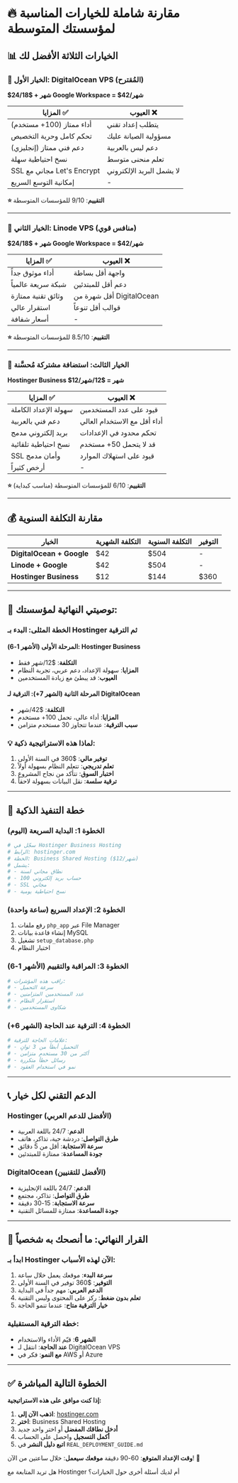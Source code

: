 # 🔥 مقارنة شاملة للخيارات المناسبة لمؤسستك المتوسطة

## 📊 الخيارات الثلاثة الأفضل لك

### 🥇 الخيار الأول: DigitalOcean VPS (المُقترح)
**$24/شهر + $18 Google Workspace = $42/شهر**

| المزايا ✅ | العيوب ❌ |
|-----------|-----------|
| أداء ممتاز (100+ مستخدم) | يتطلب إعداد تقني |
| تحكم كامل وحرية التخصيص | مسؤولية الصيانة عليك |
| دعم فني ممتاز (إنجليزي) | دعم ليس بالعربية |
| نسخ احتياطية سهلة | تعلم منحنى متوسط |
| SSL مجاني مع Let's Encrypt | لا يشمل البريد الإلكتروني |
| إمكانية التوسع السريع | - |

**⭐ التقييم**: 9/10 للمؤسسات المتوسطة

---

### 🥈 الخيار الثاني: Linode VPS (منافس قوي)
**$24/شهر + $18 Google Workspace = $42/شهر**

| المزايا ✅ | العيوب ❌ |
|-----------|-----------|
| أداء موثوق جداً | واجهة أقل بساطة |
| شبكة سريعة عالمياً | دعم أقل للمبتدئين |
| وثائق تقنية ممتازة | أقل شهرة من DigitalOcean |
| استقرار عالي | قوالب أقل تنوعاً |
| أسعار شفافة | - |

**⭐ التقييم**: 8.5/10 للمؤسسات المتوسطة

---

### 🥉 الخيار الثالث: استضافة مشتركة مُحسَّنة
**Hostinger Business $12/شهر = $12/شهر**

| المزايا ✅ | العيوب ❌ |
|-----------|-----------|
| سهولة الإعداد الكاملة | قيود على عدد المستخدمين |
| دعم فني بالعربية | أداء أقل مع الاستخدام العالي |
| بريد إلكتروني مدمج | تحكم محدود في الإعدادات |
| نسخ احتياطية تلقائية | قد لا يتحمل 50+ مستخدم |
| SSL وأمان مدمج | قيود على استهلاك الموارد |
| أرخص كثيراً | - |

**⭐ التقييم**: 6/10 للمؤسسات المتوسطة (مناسب كبداية)

---

## 💰 مقارنة التكلفة السنوية

| الخيار | التكلفة الشهرية | التكلفة السنوية | التوفير |
|--------|----------------|-----------------|----------|
| **DigitalOcean + Google** | $42 | $504 | - |
| **Linode + Google** | $42 | $504 | - |
| **Hostinger Business** | $12 | $144 | $360 |

---

## 🎯 توصيتي النهائية لمؤسستك:

### **الخطة المثلى: البدء بـ Hostinger ثم الترقية**

#### المرحلة الأولى (الأشهر 1-6): Hostinger Business
- **التكلفة**: $12/شهر فقط
- **المزايا**: سهولة الإعداد، دعم عربي، تجربة النظام
- **العيوب**: قد يبطئ مع زيادة المستخدمين

#### المرحلة الثانية (الشهر 7+): الترقية لـ DigitalOcean
- **التكلفة**: $42/شهر
- **المزايا**: أداء عالي، تحمل 100+ مستخدم
- **سبب الترقية**: عندما تتجاوز 30 مستخدم متزامن

### 💡 لماذا هذه الاستراتيجية ذكية:
1. **توفير مالي**: $360 في السنة الأولى
2. **تعلم تدريجي**: تتعلم النظام بسهولة أولاً
3. **اختبار السوق**: تتأكد من نجاح المشروع
4. **ترقية سلسة**: نقل البيانات بسهولة لاحقاً

---

## 🚀 خطة التنفيذ الذكية

### الخطوة 1: البداية السريعة (اليوم)
```bash
# سجّل في Hostinger Business Hosting
# الرابط: hostinger.com
# الخطة: Business Shared Hosting ($12/شهر)
# يشمل: 
# - نطاق مجاني لسنة
# - 100 حساب بريد إلكتروني
# - SSL مجاني
# - نسخ احتياطية يومية
```

### الخطوة 2: الإعداد السريع (ساعة واحدة)
1. رفع ملفات `php_app` عبر File Manager
2. إنشاء قاعدة بيانات MySQL
3. تشغيل `setup_database.php`
4. اختبار النظام

### الخطوة 3: المراقبة والتقييم (الأشهر 1-6)
```bash
# راقب هذه المؤشرات:
# - سرعة التحميل
# - عدد المستخدمين المتزامنين
# - استقرار النظام
# - شكاوى المستخدمين
```

### الخطوة 4: الترقية عند الحاجة (الشهر 6+)
```bash
# علامات الحاجة للترقية:
# - التحميل أبطأ من 3 ثوانِ
# - أكثر من 30 مستخدم متزامن
# - رسائل خطأ متكررة
# - نمو في استخدام العقود
```

---

## 📞 الدعم التقني لكل خيار

### Hostinger (الأفضل للدعم العربي)
- **الدعم**: 24/7 باللغة العربية
- **طرق التواصل**: دردشة حية، تذاكر، هاتف
- **سرعة الاستجابة**: أقل من 5 دقائق
- **جودة المساعدة**: ممتازة للمبتدئين

### DigitalOcean (الأفضل للتقنيين)
- **الدعم**: 24/7 باللغة الإنجليزية
- **طرق التواصل**: تذاكر، مجتمع
- **سرعة الاستجابة**: 15-30 دقيقة
- **جودة المساعدة**: ممتازة للمسائل التقنية

---

## 🎯 القرار النهائي: ما أنصحك به شخصياً

### **ابدأ بـ Hostinger الآن لهذه الأسباب:**

1. **سرعة البدء**: موقعك يعمل خلال ساعة
2. **التوفير**: $360 توفير في السنة الأولى
3. **الدعم العربي**: مهم جداً في البداية
4. **تعلم بدون ضغط**: ركز على المحتوى وليس التقنية
5. **خيار الترقية متاح**: عندما تنمو الحاجة

### **خطة الترقية المستقبلية:**
- **الشهر 6**: قيّم الأداء والاستخدام
- **عند الحاجة**: انتقل لـ DigitalOcean VPS
- **مع النمو**: فكر في AWS أو Azure

---

## ✅ الخطوة التالية المباشرة

**إذا كنت موافق على هذه الاستراتيجية:**

1. **اذهب الآن إلى**: [hostinger.com](https://hostinger.com)
2. **اختر**: Business Shared Hosting
3. **أدخل نطاقك المفضل** أو اختر واحد جديد
4. **أكمل التسجيل** واحصل على الحساب
5. **اتبع دليل النشر** في `REAL_DEPLOYMENT_GUIDE.md`

**وقت الإعداد المتوقع**: 60-90 دقيقة
**موقعك سيعمل**: خلال ساعتين من الآن! 🚀

هل تريد المتابعة مع Hostinger أم لديك أسئلة أخرى حول الخيارات؟